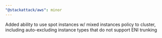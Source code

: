 ```yaml
---
"@stackattack/aws": minor
---
```


Added ability to use spot instances w/ mixed instances policy to cluster, including auto-excluding instance types that do not support ENI trunking
